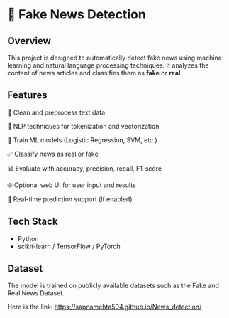 # 📰 Fake News Detection

## Overview
This project is designed to automatically detect fake news using machine learning and natural language processing techniques. It analyzes the content of news articles and classifies them as **fake** or **real**.

## Features
🧹 Clean and preprocess text data

🧠 NLP techniques for tokenization and vectorization

🤖 Train ML models (Logistic Regression, SVM, etc.)

✅ Classify news as real or fake

📊 Evaluate with accuracy, precision, recall, F1-score

🌐 Optional web UI for user input and results

🔄 Real-time prediction support (if enabled)

## Tech Stack
- Python
- scikit-learn / TensorFlow / PyTorch

## Dataset
The model is trained on publicly available datasets such as the Fake and Real News Dataset.<br>

Here is the link:
 https://sapnamehta504.github.io/News_detection/


